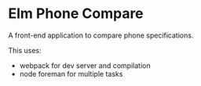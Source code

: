 # Elm Phone Compare

A front-end application to compare phone specifications.

This uses:
- webpack for dev server and compilation
- node foreman for multiple tasks
